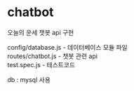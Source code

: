 # chatbot

오늘의 운세 챗봇 api 구현


config/database.js - 데이터베이스 모듈 파일<br/> 
routes/chatbot.js - 챗봇 관련 api<br/> 
test.spec.js - 테스트코드<br/> 

db : mysql 사용
